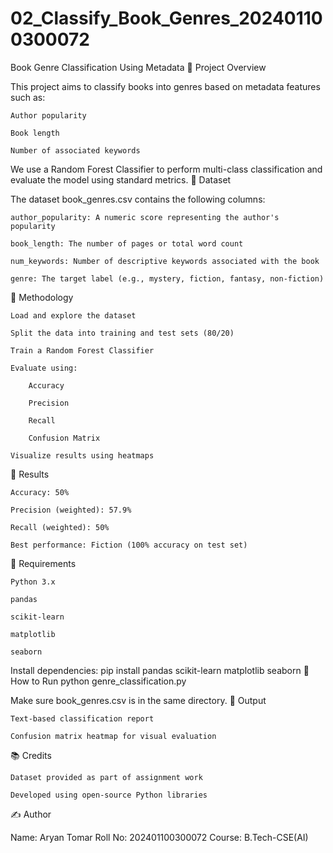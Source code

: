 # 02_Classify_Book_Genres_202401100300072
Book Genre Classification Using Metadata
📘 Project Overview

This project aims to classify books into genres based on metadata features such as:

    Author popularity

    Book length

    Number of associated keywords

We use a Random Forest Classifier to perform multi-class classification and evaluate the model using standard metrics.
📁 Dataset

The dataset book_genres.csv contains the following columns:

    author_popularity: A numeric score representing the author's popularity

    book_length: The number of pages or total word count

    num_keywords: Number of descriptive keywords associated with the book

    genre: The target label (e.g., mystery, fiction, fantasy, non-fiction)

🧠 Methodology

    Load and explore the dataset

    Split the data into training and test sets (80/20)

    Train a Random Forest Classifier

    Evaluate using:

        Accuracy

        Precision

        Recall

        Confusion Matrix

    Visualize results using heatmaps

🧾 Results

    Accuracy: 50%

    Precision (weighted): 57.9%

    Recall (weighted): 50%

    Best performance: Fiction (100% accuracy on test set)

📌 Requirements

    Python 3.x

    pandas

    scikit-learn

    matplotlib

    seaborn

Install dependencies:
pip install pandas scikit-learn matplotlib seaborn
🚀 How to Run
python genre_classification.py

Make sure book_genres.csv is in the same directory.
📸 Output

    Text-based classification report

    Confusion matrix heatmap for visual evaluation

📚 Credits

    Dataset provided as part of assignment work

    Developed using open-source Python libraries

✍️ Author

Name: Aryan Tomar
Roll No: 202401100300072
Course: B.Tech-CSE(AI)
